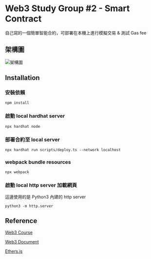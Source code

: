 # Web3 Study Group #2 - Smart Contract

自己寫的一個簡單智能合約，可部署在本機上進行模擬交易 & 測試 Gas fee

## 架構圖

![架構圖](https://i.imgur.com/ZduEW0a.png)

## Installation

### 安裝依賴
`npm install` 

### 啟動 local hardhat server

`npx hardhat node`

### 部署合約至 local server

`npx hardhat run scripts/deploy.ts --network localhost`

### webpack bundle resources

`npx webpack`

### 啟動 local http server 加載網頁
這邊使用的是 Python3 內建的 http server

`python3 -m http.server`

## Reference

[Web3 Course](https://frontendmasters.com/courses/web3-smart-contracts/)

[Web3 Document](https://theprimeagen.github.io/web3-smart-contracts/)

[Ethers.js](https://docs.ethers.io/v5/)







